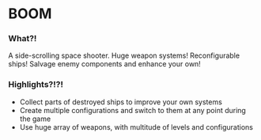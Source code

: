 # BOOM

### What?!
A side-scrolling space shooter. Huge weapon systems! Reconfigurable ships! Salvage enemy components and enhance your own!

### Highlights?!?!
* Collect parts of destroyed ships to improve your own systems
* Create multiple configurations and switch to them at any point during the game
* Use huge array of weapons, with multitude of levels and configurations

